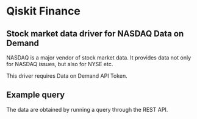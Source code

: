 # Qiskit Finance

## Stock market data driver for NASDAQ Data on Demand

NASDAQ is a major vendor of stock market data. It provides data not only for NASDAQ
issues, but also for NYSE etc.

This driver requires Data on Demand API Token.

## Example query

The data are obtained by running a query through the REST API.  
```
```

